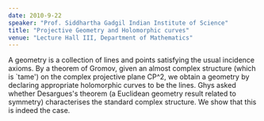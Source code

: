 ```yaml
---
date: 2010-9-22
speaker: "Prof. Siddhartha Gadgil Indian Institute of Science"
title: "Projective Geometry and Holomorphic curves"
venue: "Lecture Hall III, Department of Mathematics"
---
```

A geometry is a collection of lines and points satisfying the usual
incidence axioms. By a theorem of Gromov, given an almost complex
structure (which is `tame')  on the complex projective plane CP^2,
we obtain a geometry by declaring appropriate  holomorphic curves
to be the lines. Ghys asked whether Desargues's  theorem (a Euclidean
geometry result related to symmetry) characterises the standard
complex structure. We show that this is indeed the case.
